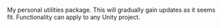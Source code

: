 My personal utilities package.
This will gradually gain updates as it seems fit.
Functionality can apply to any Unity project.
